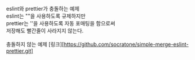 eslint와 prettier가 충돌하는 예제 <br />
eslint는 ""을 사용하도록 규제하지만 <br />
prettier는 ''을 사용하도록 자동 포매팅을 함으로써 <br />
저장해도 빨간줄이 사라지지 않는다. <br />
<br />
충돌하지 않는 예제 [링크][https://github.com/socratone/simple-merge-eslint-prettier.git]
